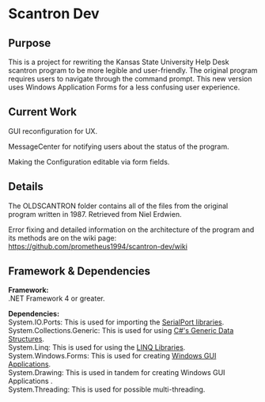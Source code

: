 # Scantron Dev

## Purpose
This is a project for rewriting the Kansas State University Help Desk scantron program to be more legible and user-friendly. The original program requires users to navigate through the command prompt. This new version uses Windows Application Forms for a less confusing user experience.

## Current Work
GUI reconfiguration for UX.  

MessageCenter for notifying users about the status of the program.  

Making the Configuration editable via form fields.  

## Details
The OLDSCANTRON folder contains all of the files from the original program written in 1987. Retrieved from Niel Erdwien.

Error fixing and detailed information on the architecture of the program and its methods are on the wiki page: https://github.com/prometheus1994/scantron-dev/wiki

## Framework & Dependencies
**Framework:**  
.NET Framework 4 or greater.  

**Dependencies:**  
System.IO.Ports: This is used for importing the [SerialPort libraries](https://docs.microsoft.com/en-us/dotnet/api/system.io.ports?view=netframework-4.8).  
System.Collections.Generic: This is used for using [C#'s Generic Data Structures](https://docs.microsoft.com/en-us/dotnet/standard/collections/).  
System.Linq: This is used for using the [LINQ Libraries](https://docs.microsoft.com/en-us/dotnet/api/system.linq?view=netframework-4.8).  
System.Windows.Forms: This is used for creating [Windows GUI Applications](https://docs.microsoft.com/en-us/dotnet/api/system.windows.forms?view=netframework-4.8).  
System.Drawing: This is used in tandem for creating Windows GUI Applications .  
System.Threading: This is used for possible multi-threading.  

